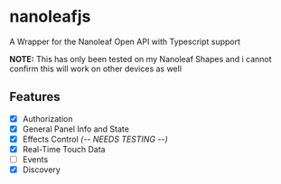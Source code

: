 # nanoleafjs

A Wrapper for the Nanoleaf Open API with Typescript support

**NOTE:** This has only been tested on my Nanoleaf Shapes and i cannot confirm this will work on other devices as well

## Features
- [x] Authorization
- [x] General Panel Info and State
- [x] Effects Control *(-- NEEDS TESTING --)*
- [x] Real-Time Touch Data
- [ ] Events
- [x] Discovery